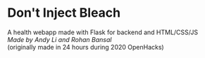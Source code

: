 # Don't Inject Bleach

A health webapp made with Flask for backend and HTML/CSS/JS<br>
*Made by Andy Li and Rohan Bansal*<br>
(originally made in 24 hours during 2020 OpenHacks)

